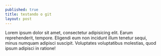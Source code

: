 ```yaml
---
published: true
title: testando o git
layout: post
---
```

Lorem ipsum dolor sit amet, consectetur adipisicing elit. Earum reprehenderit, tempore. Eligendi eum non incidunt illum tenetur sequi, minus numquam adipisci suscipit. Voluptates voluptatibus molestias, quod ipsum adipisci in ratione!